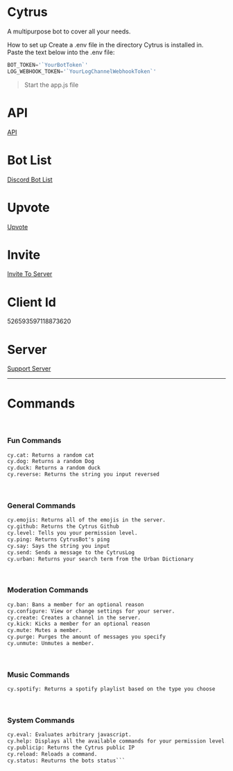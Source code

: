 # Cytrus
A multipurpose bot to cover all your needs.

How to set up
Create a .env file in the directory Cytrus is installed in.  
Paste the text below into the .env file:  
```js
BOT_TOKEN='`YourBotToken`'  
LOG_WEBHOOK_TOKEN='`YourLogChannelWebhookToken`'  
```
> Start the app.js file  

# API
[API](https://cytrusbot.glitch.me/api/)
​
# Bot List
[Discord Bot List](https://discordbotlist.com/bots/526593597118873620/)
​
# Upvote
[Upvote](https://discordbotlist.com/bots/526593597118873620/upvote)
​
# Invite
[Invite To Server](https://discordapp.com/oauth2/authorize?client_id=526593597118873620&scope=bot&permissions=8)
​
# Client Id
526593597118873620
​
# Server
[Support Server](https://discord.gg/VfTE9GH)

---
# Commands
​
### Fun Commands
```markdown
cy.cat: Returns a random cat
cy.dog: Returns a random Dog
cy.duck: Returns a random duck
cy.reverse: Returns the string you input reversed
```
​
### General Commands
```markdown
cy.emojis: Returns all of the emojis in the server.
cy.github: Returns the Cytrus Github
cy.level: Tells you your permission level.
cy.ping: Returns CytrusBot's ping
cy.say: Says the string you input
cy.send: Sends a message to the CytrusLog
cy.urban: Returns your search term from the Urban Dictionary
```
​
### Moderation Commands
```markdown
cy.ban: Bans a member for an optional reason
cy.configure: View or change settings for your server.
cy.create: Creates a channel in the server.
cy.kick: Kicks a member for an optional reason
cy.mute: Mutes a member.
cy.purge: Purges the amount of messages you specify
cy.unmute: Unmutes a member.
```
​
### Music Commands
```markdown
cy.spotify: Returns a spotify playlist based on the type you choose
```
​
### System Commands
```markdown
cy.eval: Evaluates arbitrary javascript.
cy.help: Displays all the available commands for your permission level.
cy.publicip: Returns the Cytrus public IP
cy.reload: Reloads a command.
cy.status: Reuturns the bots status```

